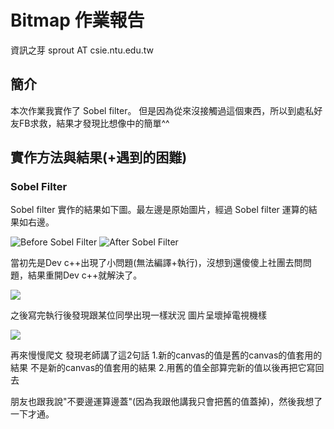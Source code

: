 # Bitmap 作業報告
資訊之芽
sprout AT csie.ntu.edu.tw

## 簡介

本次作業我實作了 Sobel filter。
但是因為從來沒接觸過這個東西，所以到處私好友FB求救，結果才發現比想像中的簡單^^

## 實作方法與結果(+遇到的困難)
### Sobel Filter

Sobel filter 實作的結果如下圖。最左邊是原始圖片，經過 Sobel filter 運算的結果如右邊。

![Before Sobel Filter](http://tw-csie-sprout.github.io/programming15spring/pages/uploads/images/homework-bmp/flower_before.jpg) ![After Sobel Filter](http://tw-csie-sprout.github.io/programming15spring/pages/uploads/images/homework-bmp/flower_after.jpg)

當初先是Dev c++出現了小問題(無法編譯+執行)，沒想到還傻傻上社團去問問題，結果重開Dev c++就解決了。

![](https://imagizer.imageshack.us/v2/473x174q90/540/eHcNpc.png)

之後寫完執行後發現跟某位同學出現一樣狀況 圖片呈壞掉電視機樣

![](https://imagizer.imageshack.us/v2/300x300q90/661/UCOapu.png)

再來慢慢爬文
發現老師講了這2句話
1.新的canvas的值是舊的canvas的值套用的結果
不是新的canvas的值套用的結果
2.用舊的值全部算完新的值以後再把它寫回去

朋友也跟我說"不要邊運算邊蓋"(因為我跟他講我只會把舊的值蓋掉)，然後我想了一下才通。


